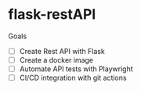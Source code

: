 # flask-restAPI


Goals
- [ ] Create Rest API with Flask
- [ ] Create a docker image
- [ ] Automate API tests with Playwright
- [ ] CI/CD integration with git actions